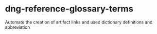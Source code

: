 # dng-reference-glossary-terms
Automate the creation of artifact links and used dictionary definitions and abbreviation
